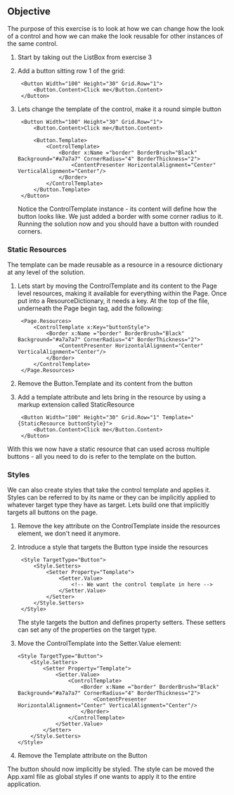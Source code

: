 ## Objective

The purpose of this exercise is to look at how we can change how the look of a control and
how we can make the look reusable for other instances of the same control.

1. Start by taking out the ListBox from exercise 3
2. Add a button sitting row 1 of the grid:

        <Button Width="100" Height="30" Grid.Row="1">
            <Button.Content>Click me</Button.Content>
        </Button>
        
3. Lets change the template of the control, make it a round simple button

        <Button Width="100" Height="30" Grid.Row="1">
            <Button.Content>Click me</Button.Content>

            <Button.Template>
                <ControlTemplate>
                    <Border x:Name ="border" BorderBrush="Black" Background="#a7a7a7" CornerRadius="4" BorderThickness="2">
                        <ContentPresenter HorizontalAlignment="Center" VerticalAlignment="Center"/>
                    </Border>
                </ControlTemplate>
            </Button.Template>
        </Button>

    Notice the ControlTemplate instance - its content will define how the button looks like. We just added a border with some
    corner radius to it. Running the solution now and you should have a button with rounded corners.
    
### Static Resources

The template can be made reusable as a resource in a resource dictionary at any level of the solution. 

1. Lets start by moving the ControlTemplate and its content to the Page level resources, making it available
   for everything within the Page. Once put into a ResourceDictionary, it needs a key. At the top of the file,
   underneath the Page begin tag, add the following:
    
        <Page.Resources>
            <ControlTemplate x:Key="buttonStyle">
                <Border x:Name ="border" BorderBrush="Black" Background="#a7a7a7" CornerRadius="4" BorderThickness="2">
                    <ContentPresenter HorizontalAlignment="Center" VerticalAlignment="Center"/>
                </Border>
            </ControlTemplate>
        </Page.Resources>

2. Remove the Button.Template and its content from the button
3. Add a template attribute and lets bring in the resource by using a markup extension called StaticResource

        <Button Width="100" Height="30" Grid.Row="1" Template="{StaticResource buttonStyle}">
            <Button.Content>Click me</Button.Content>
        </Button>
        

With this we now have a static resource that can used across multiple buttons - all you need to do is refer to the
template on the button. 


### Styles

We can also create styles that take the control template and applies it. 
Styles can be referred to by its name or they can be implicitly applied to whatever target type they 
have as target. Lets build one that implicitly targets all buttons on the page.

1. Remove the key attribute on the ControlTemplate inside the resources element, we don't need it anymore.
2. Introduce a style that targets the Button type inside the resources

        <Style TargetType="Button">
            <Style.Setters>
                <Setter Property="Template">
                    <Setter.Value>
                        <!-- We want the control template in here -->
                    </Setter.Value>
                </Setter>
            </Style.Setters>
        </Style>
        
    The style targets the button and defines property setters. These setters can set any of the properties
    on the target type.
    
 3. Move the ControlTemplate into the Setter.Value element:
 
        <Style TargetType="Button">
            <Style.Setters>
                <Setter Property="Template">
                    <Setter.Value>
                        <ControlTemplate>
                            <Border x:Name ="border" BorderBrush="Black" Background="#a7a7a7" CornerRadius="4" BorderThickness="2">
                                <ContentPresenter HorizontalAlignment="Center" VerticalAlignment="Center"/>
                            </Border>
                        </ControlTemplate>
                    </Setter.Value>
                </Setter>
            </Style.Setters>
        </Style>

4. Remove the Template attribute on the Button

The button should now implicitly be styled. The style can be moved the App.xaml file as global styles if one wants to
apply it to the entire application.
